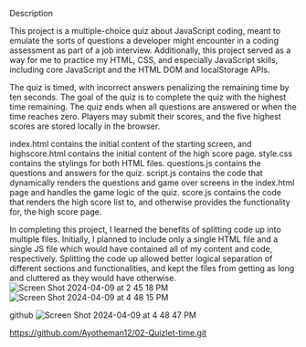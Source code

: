 Description

This project is a multiple-choice quiz about JavaScript coding, meant to emulate the sorts of questions a developer might encounter in a coding assessment as part of a job interview. Additionally, this project served as a way for me to practice my HTML, CSS, and especially JavaScript skills, including core JavaScript and the HTML DOM and localStorage APIs.

The quiz is timed, with incorrect answers penalizing the remaining time by ten seconds. The goal of the quiz is to complete the quiz with the highest time remaining. The quiz ends when all questions are answered or when the time reaches zero. Players may submit their scores, and the five highest scores are stored locally in the browser.

index.html contains the initial content of the starting screen, and highscore.html contains the initial content of the high score page. style.css contains the stylings for both HTML files. questions.js contains the questions and answers for the quiz. script.js contains the code that dynamically renders the questions and game over screens in the index.html page and handles the game logic of the quiz. score.js contains the code that renders the high score list to, and otherwise provides the functionality for, the high score page.

In completing this project, I learned the benefits of splitting code up into multiple files. Initially, I planned to include only a single HTML file and a single JS file which would have contained all of my content and code, respectively. Splitting the code up allowed better logical separation of different sections and functionalities, and kept the files from getting as long and cluttered as they would have otherwise.![Screen Shot 2024-04-09 at 2 45 18 PM](https://github.com/Ayotheman12/02-Quizlet-time/assets/150096498/f2d3ad79-0611-427a-ab64-3fd986871ba1)
![Screen Shot 2024-04-09 at 4 48 15 PM](https://github.com/Ayotheman12/02-Quizlet-time/assets/150096498/23005086-c720-469e-b80a-e7b1c4d05712)


github ![Screen Shot 2024-04-09 at 4 48 47 PM](https://github.com/Ayotheman12/02-Quizlet-time/assets/150096498/b28725b0-ce7a-4f7b-8d3d-5d360a4d650f)

https://github.com/Ayotheman12/02-Quizlet-time.git
